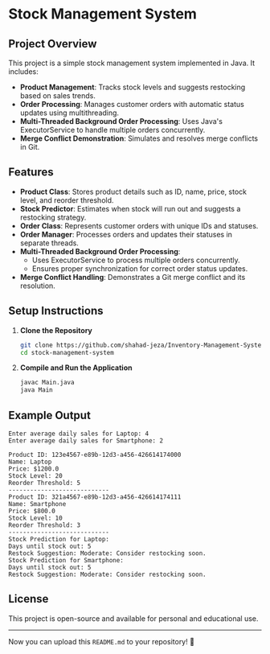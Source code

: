# Stock Management System

## Project Overview
This project is a simple stock management system implemented in Java. It includes:

- **Product Management**: Tracks stock levels and suggests restocking based on sales trends.
- **Order Processing**: Manages customer orders with automatic status updates using multithreading.
- **Multi-Threaded Background Order Processing**: Uses Java's ExecutorService to handle multiple orders concurrently.
- **Merge Conflict Demonstration**: Simulates and resolves merge conflicts in Git.

## Features
- **Product Class**: Stores product details such as ID, name, price, stock level, and reorder threshold.
- **Stock Predictor**: Estimates when stock will run out and suggests a restocking strategy.
- **Order Class**: Represents customer orders with unique IDs and statuses.
- **Order Manager**: Processes orders and updates their statuses in separate threads.
- **Multi-Threaded Background Order Processing**: 
  - Uses ExecutorService to process multiple orders concurrently.
  - Ensures proper synchronization for correct order status updates.
- **Merge Conflict Handling**: Demonstrates a Git merge conflict and its resolution.

## Setup Instructions
1. **Clone the Repository**
   ```bash
   git clone https://github.com/shahad-jeza/Inventory-Management-System.git
   cd stock-management-system
   ```

2. **Compile and Run the Application**
   ```bash
   javac Main.java
   java Main
   ```



## Example Output
```
Enter average daily sales for Laptop: 4
Enter average daily sales for Smartphone: 2

Product ID: 123e4567-e89b-12d3-a456-426614174000
Name: Laptop
Price: $1200.0
Stock Level: 20
Reorder Threshold: 5
----------------------------
Product ID: 321a4567-e89b-12d3-a456-426614174111
Name: Smartphone
Price: $800.0
Stock Level: 10
Reorder Threshold: 3
----------------------------
Stock Prediction for Laptop:
Days until stock out: 5
Restock Suggestion: Moderate: Consider restocking soon.
Stock Prediction for Smartphone:
Days until stock out: 5
Restock Suggestion: Moderate: Consider restocking soon.
```

## License
This project is open-source and available for personal and educational use.

---

Now you can upload this `README.md` to your repository! 🚀

